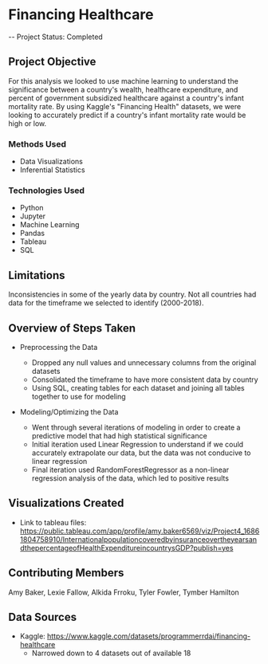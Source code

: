# Financing Healthcare

-- Project Status: Completed

## Project Objective
For this analysis we looked to use machine learning to understand the significance between a country's wealth, healthcare expenditure, and percent of government subsidized healthcare against a country's infant mortality rate. By using Kaggle's "Financing Health" datasets, we were looking to accurately predict if a country's infant mortality rate would be high or low.

### Methods Used
- Data Visualizations
- Inferential Statistics

### Technologies Used
- Python
- Jupyter
- Machine Learning
- Pandas
- Tableau
- SQL

## Limitations
Inconsistencies in some of the yearly data by country. Not all countries had data for the timeframe we selected to identify (2000-2018).

## Overview of Steps Taken
- Preprocessing the Data
   - Dropped any null values and unnecessary columns from the original datasets
   - Consolidated the timeframe to have more consistent data by country
   - Using SQL, creating tables for each dataset and joining all tables together to use for modeling

- Modeling/Optimizing the Data 
   - Went through several iterations of modeling in order to create a predictive model that had high statistical significance
   - Initial iteration used Linear Regression to understand if we could accurately extrapolate our data, but the data was not conducive to linear regression
   - Final iteration used RandomForestRegressor as a non-linear regression analysis of the data, which led to positive results

## Visualizations Created
- Link to tableau files: https://public.tableau.com/app/profile/amy.baker6569/viz/Project4_16861804758910/InternationalpopulationcoveredbyinsuranceovertheyearsandthepercentageofHealthExpenditureincountrysGDP?publish=yes

## Contributing Members
Amy Baker, Lexie Fallow, Alkida Frroku, Tyler Fowler, Tymber Hamilton

## Data Sources
- Kaggle: https://www.kaggle.com/datasets/programmerrdai/financing-healthcare
  -    Narrowed down to 4 datasets out of available 18
